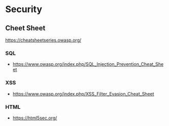 # Security

## Cheet Sheet

<https://cheatsheetseries.owasp.org/>

### SQL

- <https://www.owasp.org/index.php/SQL_Injection_Prevention_Cheat_Sheet>

### XSS

- <https://www.owasp.org/index.php/XSS_Filter_Evasion_Cheat_Sheet>

### HTML

- <https://html5sec.org/>
